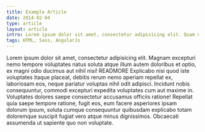 ```yaml
---
title: Example Article
date: 2014-02-04
type: article
layout: article
intro: Lorem ipsum dolor sit amet, consectetur adipisicing elit. Quam nulla tempora, quidem doloribus voluptas placeat doloremque recusandae, molestiae eius ipsum!
tags: HTML, Sass, AngularJs
---
```


Lorem ipsum dolor sit amet, consectetur adipisicing elit. Magnam excepturi nemo tempore voluptates natus soluta atque illum autem doloribus et optio, ex magni odio ducimus aut nihil nisi! READMORE Explicabo nisi quod iste voluptates itaque placeat, debitis rerum nemo aperiam repellat ex, laboriosam eos, neque pariatur voluptas nihil odit adipisci. Incidunt nobis consequuntur, commodi excepturi expedita voluptates cum aut maxime in. Voluptates dolores saepe consectetur accusamus officiis ratione! Repellat quia saepe tempore ratione, fugit eos, eum facere asperiores ipsam dolorum ipsum, soluta cumque consequuntur quibusdam explicabo totam doloremque suscipit fugiat vero atque minus dignissimos. Obcaecati assumenda ut sapiente quo non voluptate.